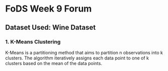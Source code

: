 # FoDS Week 9 Forum
## Dataset Used: Wine Dataset

### 1. K-Means Clustering
K-Means is a partitioning method that aims to partition n observations into k clusters. The algorithm iteratively assigns each data point to one of k clusters based on the mean of the data points.
